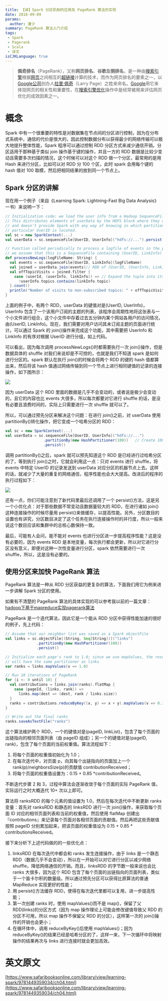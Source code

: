 ```yaml
---
title: 【译】Spark 分区机制的应用及 PageRank 算法的实现
date: 2018-09-09
params:
  author: 潘少
summary: PageRank 算法入门介绍
tags:
 - Spark
 - Pagerank
 - Scala
 - 译文
isCJKLanguage: true
---
```


> **佩奇排名**（PageRank），又称**网页排名**、**谷歌左侧排名**，是一种由[搜索引擎](https://zh.wikipedia.org/wiki/%E6%90%9C%E7%B4%A2%E5%BC%95%E6%93%8E)根据[网页](https://zh.wikipedia.org/wiki/%E7%BD%91%E9%A1%B5)之间相互的[超链接](https://zh.wikipedia.org/wiki/%E8%B6%85%E9%93%BE%E6%8E%A5)计算的技术，而作为网页排名的要素之一，以[Google公司](https://zh.wikipedia.org/wiki/Google%E5%85%AC%E5%8F%B8)创办人[拉里·佩奇](https://zh.wikipedia.org/wiki/%E6%8B%89%E9%87%8C%C2%B7%E4%BD%A9%E5%A5%87)（Larry Page）之姓来命名。[Google](https://zh.wikipedia.org/wiki/Google)用它来体现网页的相关性和重要性，在[搜索引擎优化](https://zh.wikipedia.org/wiki/%E6%90%9C%E7%B4%A2%E5%BC%95%E6%93%8E%E4%BC%98%E5%8C%96)操作中是经常被用来评估网页优化的成效因素之一。

# 概念

Spark 中有一个很重要的特性是对数据集在节点间的分区进行控制，因为在分布式系统中，通信的代价是很大的，因此控制数据分布以获得最少的网络传输可以极大地提升整体性能，Spark 程序可以通过控制 RDD 分区方式来减少通信开销。分区适用于那种基于类似 join 操作基于键的操作，并且一方的 RDD 数据是比较少变动且需要多次扫描的情况，这个时候可以对这个 RDD 做一个分区，最常用的是用 Hash 来进行分区，比如可以对 RDD 分 100 个区，此时 spark 会用每个键的 hash 值对 100 取模，然后把相同结果的放到同一个节点上。

## Spark 分区的讲解

现在用一个例子（来自《Learning Spark: Lightning-Fast Big Data Analysis》一书）来说明一下：

```scala
// Initialization code; we load the user info from a Hadoop SequenceFile on HDFS.
// This distributes elements of userData by the HDFS block where they are found,
// and doesn't provide Spark with any way of knowing in which partition a
// particular UserID is located.
val sc = new SparkContext(...)
val userData = sc.sequenceFile[UserID, UserInfo]("hdfs://...").persist()

// Function called periodically to process a logfile of events in the past 5 minutes;
// we assume that this is a SequenceFile containing (UserID, LinkInfo) pairs.
def processNewLogs(logFileName: String) {
  val events = sc.sequenceFile[UserID, LinkInfo](logFileName)
  val joined = userData.join(events)// RDD of (UserID, (UserInfo, LinkInfo)) pairs
  val offTopicVisits = joined.filter {
    case (userId, (userInfo, linkInfo)) => // Expand the tuple into its components
      !userInfo.topics.contains(linkInfo.topic)
  }.count()
  println("Number of visits to non-subscribed topics: " + offTopicVisits)
}
```

上面的例子中，有两个 RDD，userData 的键值对是(UserID, UserInfo)，UserInfo 包含了一个该用户订阅的主题的列表，该程序会周期性地将这张表与一个小文件进行组合，这个小文件中存着过去五分钟内某个网站各用户的访问情况，由(UserID, LinkInfo)。现在，我们需要对用户访问其未订阅主题的页面进行统计。可以通过 Spark 的 join()操作来完成这个功能，其中需要把 UserInfo 和 LinkInfo 的有序对根据 UserID 进行分组，如上代码。

可以看出，因为每次调用 processNewLogs()时都需要执行一次 join()操作，但是数据具体的 shuffle 对我们来说却是不可控的，也就是我们不知道 spark 是如何进行分区的。spark 默认在执行 join()的时候会将两个 RDD 的键的 hash 值都算出来，然后将该 hash 值通过网络传输到同一个节点上进行相同键值的记录的连接操作，如下图所示：

![](https://www.safaribooksonline.com/library/view/learning-spark/9781449359034/assets/lnsp_0404.png)

因为 userData 这个 RDD 里面的数据是几乎不会变动的，或者说是极少会变动的，且它的内容也比 events 大很多，所以每次都要对它进行 shuffle 的话，是没有必要且浪费时间的，实际上只需要进行一次 shuffle 就可以了。

所以，可以通过预先分区来解决这个问题：在进行 join()之前，对 userData 使用 partitionBy()转化操作，把它变成一个哈希分区的 RDD：

```scala
val sc = new SparkContext(...)
val userData = sc.sequenceFile[UserID, UserInfo]("hdfs://...")
                 .partitionBy(new HashPartitioner(100))   // Create 100 partitions
                 .persist()
```

调用 partitionBy()之后，spark 就可以预先知道这个 RDD 是已经进行过哈希分区的了，等到执行 join()之时，它就会利用这一点：只对 events 进行 shuffle，将 events 中特定 UserID 的记录发送到 userData 对应分区的机器节点上去。这样的话，就减少了大量的重复的网络通信，程序性能也会大大提高。改进后的程序的执行过程如下：

![](https://www.safaribooksonline.com/library/view/learning-spark/9781449359034/assets/lnsp_0405.png)

还有一点，你们可能注意到了新代码里最后还调用了一个 persist()方法，这是另一个小优化点：对于那些数据不常变动且数据量较大的 RDD，在进行诸如 join()这种连接操作的时候尽量用 persist()来做缓存，以提高性能。另外，分区数目的设置也有讲究，分区数目决定了这个任务在执行连接操作时的并行度，所以一般来说这个数目应该和集群中的总核心数保持一致。

最后，可能有人会问，能不能对 events 也进行分区进一步提高程序性能？这是没有必要的，因为 events RDD 是本地变量，每次执行都会更新，所以对它进行分区没有意义，即便对这种一次性变量进行分区，spark 依然需要进行一次 shuffle，所以，这是没有必要的。

## 使用分区来加快 PageRank 算法

PageRank 算法是一种从 RDD 分区获益的更复杂的算法，下面我们用它为例来进一步讲解 Spark 分区的使用。

如果有不清楚的 PageRank 算法的具体实现的可以参考我以前的一篇文章：[hadoop下基于mapreduce实现pagerank算法](https://taohuawu.club/article/9)

PageRank 是一个迭代算法，因此它是一个能从 RDD 分区中获得性能加速的很好的例子，先上代码：

```scala
// Assume that our neighbor list was saved as a Spark objectFile
val links = sc.objectFile[(String, Seq[String])]("links")
              .partitionBy(new HashPartitioner(100))
              .persist()

// Initialize each page's rank to 1.0; since we use mapValues, the resulting RDD
// will have the same partitioner as links
var ranks = links.mapValues(v => 1.0)

// Run 10 iterations of PageRank
for (i <- 0 until 10) {
  val contributions = links.join(ranks).flatMap {
    case (pageId, (links, rank)) =>
      links.map(dest => (dest, rank / links.size))
  }
  ranks = contributions.reduceByKey((x, y) => x + y).mapValues(v => 0.15 + 0.85*v)
}

// Write out the final ranks
ranks.saveAsTextFile("ranks")
```

这个算法维护两个 RDD，一个的键值对是(pageID, linkList)，包含了每个页面的出链指向的相邻页面列表（由 pageID 组成）；另一个的键值对是(pageID, rank)，包含了每个页面的当前权重值。算法流程如下：

1. 将每个页面的权重值初始化为 1.0；
2. 在每次迭代中，对页面 p，向其每个出链指向的页面加上一个 rank(p)/neighborsSize(p)的贡献值 contributionReceived；
3. 将每个页面的权重值设置为：0.15 + 0.85 *contributionReceived。

不断迭代步骤 2 和 3，过程中算法会逐渐收敛于每个页面的实际 PageRank 值，实际运行之时大概迭代 10+ 次以上即可。

算法将 ranksRDD 的每个元素的值设置为 1.0，然后在每次迭代中不断更新 ranks 变量：首先对 ranksRDD 和静态的 linksRDD 进行一次 join()操作，来获取每个页面 ID 对应的相邻页面列表和当前的权重值，然后使用 flatMap 创建出『contributions』来记录每个页面对各相邻页面的贡献值。然后再把这些贡献值按照 pageID 分别累加起来，把该页面的权重值设为 0.15 + 0.85 * contributionsReceived。

接下来分析下上述代码做的的一些优化点：

1. linksRDD 在每次迭代中都会和 ranks 发生连接操作，由于 links 是一个静态 RDD（数据几乎不会变动），所以在一开始可以对它进行分区以减少网络 shuffle，降低网络通信的开销。而且，linksRDD 的字节数一般来说也会比 ranks 大很多，因为这个 RDD 包含了每个页面的出链指向的页面列表，类似于一个笛卡尔积的数量级。所以通过预先分区可以获得比原算法的普通 MapReduce 实现更好的性能；
2. 用 persist()方法缓存 RDD，使得在每次迭代里都可以复用，进一步提高性能；
3. 第一次创建 ranks 时，使用 mapValues()而不是 map()，保留了父 RDD(links)的分区方式（因为 map 操作理论上可能会修改键值导致父 RDD 的分区不可用，所以 map 操作不保留父 RDD 的分区），这样第一次的 join()操作的开销也会更小；
4. 在循环体中，调用 reduceByKey()后使用 mapValues()；因为 reduceByKey()的结果已经是哈希分区的了，这样一来，下一次循环中将映射操作的结果再次与 links 进行连接时就会更加高效。

# 英文原文

[https://www.safaribooksonline.com/library/view/learning-spark/9781449359034/ch04.html](https://www.safaribooksonline.com/library/view/learning-spark/9781449359034/ch04.html)

